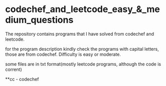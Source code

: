 # codechef_and_leetcode_easy_&_medium_questions

The repository contains programs that I have solved from codechef and leetcode.

for the program description kindly check the programs with capital letters, those are from codechef. Difficulty is easy or moderate.

some files are in txt format(mostly leetcode programs, although the code is corrent)

**cc - codechef
